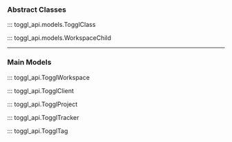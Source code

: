 ### Abstract Classes

::: toggl_api.models.TogglClass

::: toggl_api.models.WorkspaceChild

---

### Main Models

::: toggl_api.TogglWorkspace

::: toggl_api.TogglClient

::: toggl_api.TogglProject

::: toggl_api.TogglTracker

::: toggl_api.TogglTag
